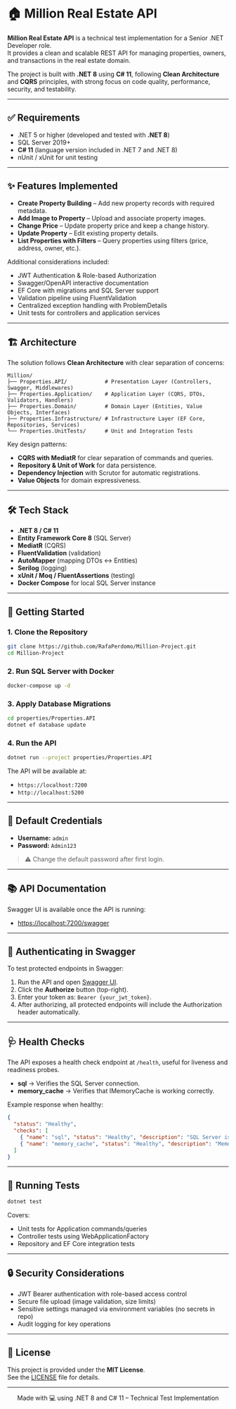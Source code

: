 # 🏠 Million Real Estate API

**Million Real Estate API** is a technical test implementation for a Senior .NET Developer role.  
It provides a clean and scalable REST API for managing properties, owners, and transactions in the real estate domain.  

The project is built with **.NET 8** using **C# 11**, following **Clean Architecture** and **CQRS** principles, with strong focus on code quality, performance, security, and testability.

---

## ✅ Requirements

- .NET 5 or higher (developed and tested with **.NET 8**)  
- SQL Server 2019+  
- **C# 11** (language version included in .NET 7 and .NET 8)  
- nUnit / xUnit for unit testing  

---

## ✨ Features Implemented

- **Create Property Building** – Add new property records with required metadata.  
- **Add Image to Property** – Upload and associate property images.  
- **Change Price** – Update property price and keep a change history.  
- **Update Property** – Edit existing property details.  
- **List Properties with Filters** – Query properties using filters (price, address, owner, etc.).  

Additional considerations included:  

- JWT Authentication & Role-based Authorization  
- Swagger/OpenAPI interactive documentation  
- EF Core with migrations and SQL Server support  
- Validation pipeline using FluentValidation  
- Centralized exception handling with ProblemDetails  
- Unit tests for controllers and application services  

---

## 🏗️ Architecture

The solution follows **Clean Architecture** with clear separation of concerns:

```
Million/
├── Properties.API/            # Presentation Layer (Controllers, Swagger, Middlewares)
├── Properties.Application/    # Application Layer (CQRS, DTOs, Validators, Handlers)
├── Properties.Domain/         # Domain Layer (Entities, Value Objects, Interfaces)
├── Properties.Infrastructure/ # Infrastructure Layer (EF Core, Repositories, Services)
└── Properties.UnitTests/      # Unit and Integration Tests
```

Key design patterns:
- **CQRS with MediatR** for clear separation of commands and queries.  
- **Repository & Unit of Work** for data persistence.  
- **Dependency Injection** with Scrutor for automatic registrations.  
- **Value Objects** for domain expressiveness.  

---

## 🛠️ Tech Stack

- **.NET 8 / C# 11**  
- **Entity Framework Core 8** (SQL Server)  
- **MediatR** (CQRS)  
- **FluentValidation** (validation)  
- **AutoMapper** (mapping DTOs ↔ Entities)  
- **Serilog** (logging)  
- **xUnit / Moq / FluentAssertions** (testing)  
- **Docker Compose** for local SQL Server instance  

---

## 🚀 Getting Started

### 1. Clone the Repository
```bash
git clone https://github.com/RafaPerdomo/Million-Project.git
cd Million-Project
```

### 2. Run SQL Server with Docker
```bash
docker-compose up -d
```

### 3. Apply Database Migrations
```bash
cd properties/Properties.API
dotnet ef database update
```

### 4. Run the API
```bash
dotnet run --project properties/Properties.API
```

The API will be available at:  
- `https://localhost:7200`  
- `http://localhost:5200`  

---

## 🔑 Default Credentials

- **Username:** `admin`  
- **Password:** `Admin123`  

> ⚠️ Change the default password after first login.

---

## 📚 API Documentation

Swagger UI is available once the API is running:  
- [https://localhost:7200/swagger](https://localhost:7200/swagger)  

---

## 🔑 Authenticating in Swagger

To test protected endpoints in Swagger:  

1. Run the API and open [Swagger UI](https://localhost:7200/swagger).  
2. Click the **Authorize** button (top-right).  
3. Enter your token as: `Bearer {your_jwt_token}`.  
4. After authorizing, all protected endpoints will include the Authorization header automatically.  

---

## 🩺 Health Checks

The API exposes a health check endpoint at `/health`, useful for liveness and readiness probes.  

- **sql** → Verifies the SQL Server connection.  
- **memory_cache** → Verifies that IMemoryCache is working correctly.  

Example response when healthy:

```json
{
  "status": "Healthy",
  "checks": [
    { "name": "sql", "status": "Healthy", "description": "SQL Server is available" },
    { "name": "memory_cache", "status": "Healthy", "description": "Memory cache is working" }
  ]
}
```

---

## 🧪 Running Tests

```bash
dotnet test
```

Covers:
- Unit tests for Application commands/queries  
- Controller tests using WebApplicationFactory  
- Repository and EF Core integration tests  

---

## 🔒 Security Considerations

- JWT Bearer authentication with role-based access control  
- Secure file upload (image validation, size limits)  
- Sensitive settings managed via environment variables (no secrets in repo)  
- Audit logging for key operations  

---

## 📄 License

This project is provided under the **MIT License**.  
See the [LICENSE](LICENSE) file for details.  

---

<div align="center">
  Made with 💻 using .NET 8 and C# 11 – Technical Test Implementation
</div>
